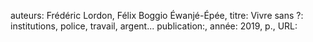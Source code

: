 auteurs: Frédéric Lordon, Félix Boggio Éwanjé-Épée, 
titre: Vivre sans ?: institutions, police, travail, argent...
publication:, 
année: 2019, 
p.,
URL: 

